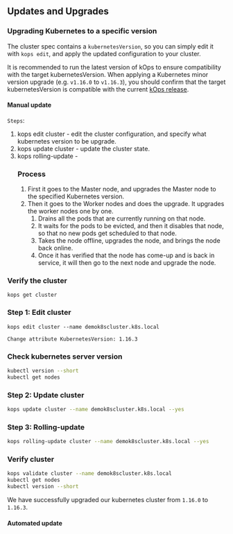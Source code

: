 
## Updates and Upgrades

### Upgrading Kubernetes to a specific version

The cluster spec contains a `kubernetesVersion`, so you can simply edit it with `kops edit`, and apply the updated configuration to your cluster.

It is recommended to run the latest version of kOps to ensure compatibility with the target kubernetesVersion. When applying a Kubernetes minor version upgrade (e.g. `v1.16.0` to `v1.16.3`), you should confirm that the target kubernetesVersion is compatible with the current [kOps release](https://github.com/kubernetes/kops/releases).

#### Manual update

`Steps`:

1. kops edit cluster - edit the cluster configuration, and specify what kubernetes version to be upgrade.
2. kops update cluster - update the cluster state.
3. kops rolling-update - 
   ### Process
   1. First it goes to the Master node, and upgrades the Master node to the specified Kubernetes version.
   2. Then it goes to the Worker nodes and does the upgrade. It upgrades the worker nodes one by one.
      1. Drains all the pods that are currently running on that node.
      2. It waits for the pods to be evicted, and then it disables that node, so that no new pods get scheduled to that node.
      3. Takes the node offline, upgrades the node, and brings the node back online.
      4. Once it has verified that the node has come-up and is back in service, it will then go to the next node and upgrade the node.

### Verify the cluster

```shell
kops get cluster
```

### Step 1: Edit cluster

```shell
kops edit cluster --name demok8scluster.k8s.local
```

`Change attribute KubernetesVersion: 1.16.3`

### Check kubernetes server version

```sh
kubectl version --short
kubectl get nodes
```

### Step 2: Update cluster

```sh
kops update cluster --name demok8scluster.k8s.local --yes
```

### Step 3: Rolling-update

```sh
kops rolling-update cluster --name demok8scluster.k8s.local --yes
```

### Verify cluster

```sh
kops validate cluster --name demok8scluster.k8s.local
kubectl get nodes
kubectl version --short
```

We have successfully upgraded our kubernetes cluster from `1.16.0` to `1.16.3`.

#### Automated update

